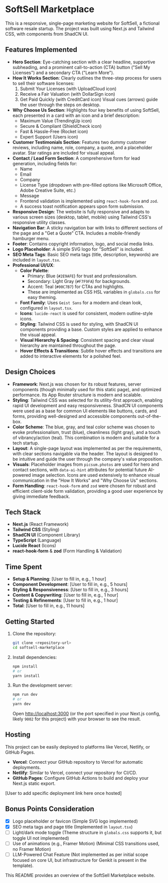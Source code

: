 # SoftSell Marketplace

This is a responsive, single-page marketing website for SoftSell, a fictional software resale startup. The project was built using Next.js and Tailwind CSS, with components from ShadCN UI.

## Features Implemented

-   **Hero Section**: Eye-catching section with a clear headline, supportive subheading, and a prominent call-to-action (CTA) button ("Sell My Licenses") and a secondary CTA ("Learn More").
-   **How It Works Section**: Clearly outlines the three-step process for users to sell their software licenses:
    1.  Submit Your Licenses (with UploadCloud icon)
    2.  Receive a Fair Valuation (with DollarSign icon)
    3.  Get Paid Quickly (with CreditCard icon)
    Visual cues (arrows) guide the user through the steps on desktop.
-   **Why Choose Us Section**: Highlights four key benefits of using SoftSell, each presented in a card with an icon and a brief description:
    -   Maximum Value (TrendingUp icon)
    -   Secure & Compliant (ShieldCheck icon)
    -   Fast & Hassle-Free (Rocket icon)
    -   Expert Support (Users icon)
-   **Customer Testimonials Section**: Features two dummy customer reviews, including name, role, company, a quote, and a placeholder avatar. Star ratings are included for visual appeal.
-   **Contact / Lead Form Section**: A comprehensive form for lead generation, including fields for:
    -   Name
    -   Email
    -   Company
    -   License Type (dropdown with pre-filled options like Microsoft Office, Adobe Creative Suite, etc.)
    -   Message
    -   Frontend validation is implemented using `react-hook-form` and `zod`.
    -   A success toast notification appears upon form submission.
-   **Responsive Design**: The website is fully responsive and adapts to various screen sizes (desktop, tablet, mobile) using Tailwind CSS's responsive utility classes.
-   **Navigation Bar**: A sticky navigation bar with links to different sections of the page and a "Get a Quote" CTA. Includes a mobile-friendly hamburger menu.
-   **Footer**: Contains copyright information, logo, and social media links.
-   **Logo Placeholder**: A simple SVG logo for "SoftSell" is included.
-   **SEO Meta Tags**: Basic SEO meta tags (title, description, keywords) are included in `layout.tsx`.
-   **Professional UI/UX**:
    -   **Color Palette**:
        -   Primary: Blue (`#2E9AFE`) for trust and professionalism.
        -   Secondary: Light Gray (`#F7F9FA`) for backgrounds.
        -   Accent: Teal (`#00C7B7`) for CTAs and highlights.
        -   These are implemented as CSS HSL variables in `globals.css` for easy theming.
    -   **Font Family**: Uses `Geist Sans` for a modern and clean look, configured in `layout.tsx`.
    -   **Icons**: `lucide-react` is used for consistent, modern outline-style icons.
    -   **Styling**: Tailwind CSS is used for styling, with ShadCN UI components providing a base. Custom styles are applied to enhance the visual appeal.
    -   **Visual Hierarchy & Spacing**: Consistent spacing and clear visual hierarchy are maintained throughout the page.
    -   **Hover Effects & Transitions**: Subtle hover effects and transitions are added to interactive elements for a polished feel.

## Design Choices

-   **Framework**: Next.js was chosen for its robust features, server components (though minimally used for this static page), and optimized performance. Its App Router structure is modern and scalable.
-   **Styling**: Tailwind CSS was selected for its utility-first approach, enabling rapid UI development and easy responsiveness. ShadCN UI components were used as a base for common UI elements like buttons, cards, and forms, providing well-designed and accessible components out-of-the-box.
-   **Color Scheme**: The blue, gray, and teal color scheme was chosen to evoke professionalism, trust (blue), cleanliness (light gray), and a touch of vibrancy/action (teal). This combination is modern and suitable for a tech startup.
-   **Layout**: A single-page layout was implemented as per the requirements, with clear sections navigable via the header. The layout is designed to be intuitive and guide the user through the company's value proposition.
-   **Visuals**: Placeholder images from `picsum.photos` are used for hero and contact sections, with `data-ai-hint` attributes for potential future AI-powered image selection. Icons are used extensively to enhance visual communication in the "How It Works" and "Why Choose Us" sections.
-   **Form Handling**: `react-hook-form` and `zod` were chosen for robust and efficient client-side form validation, providing a good user experience by giving immediate feedback.

## Tech Stack

-   **Next.js** (React Framework)
-   **Tailwind CSS** (Styling)
-   **ShadCN UI** (Component Library)
-   **TypeScript** (Language)
-   **Lucide React** (Icons)
-   **react-hook-form** & **zod** (Form Handling & Validation)

## Time Spent

*   **Setup & Planning**: [User to fill in, e.g., 1 hour]
*   **Component Development**: [User to fill in, e.g., 5 hours]
*   **Styling & Responsiveness**: [User to fill in, e.g., 3 hours]
*   **Content & Copywriting**: [User to fill in, e.g., 1 hour]
*   **Testing & Refinements**: [User to fill in, e.g., 1 hour]
*   **Total**: [User to fill in, e.g., 11 hours]

## Getting Started

1.  Clone the repository:
    ```bash
    git clone <repository-url>
    cd softsell-marketplace
    ```
2.  Install dependencies:
    ```bash
    npm install
    # or
    yarn install
    ```
3.  Run the development server:
    ```bash
    npm run dev
    # or
    yarn dev
    ```
    Open [http://localhost:3000](http://localhost:3000) (or the port specified in your Next.js config, likely `9002` for this project) with your browser to see the result.

## Hosting

This project can be easily deployed to platforms like Vercel, Netlify, or GitHub Pages.

*   **Vercel**: Connect your GitHub repository to Vercel for automatic deployments.
*   **Netlify**: Similar to Vercel, connect your repository for CI/CD.
*   **GitHub Pages**: Configure GitHub Actions to build and deploy your Next.js static export.

[User to add specific deployment link here once hosted]

## Bonus Points Consideration

-   [x] Logo placeholder or favicon (Simple SVG logo implemented)
-   [x] SEO meta tags and page title (Implemented in `layout.tsx`)
-   [ ] Light/dark mode toggle (Theme structure in `globals.css` supports it, but toggle UI not implemented)
-   [ ] Use of animations (e.g., Framer Motion) (Minimal CSS transitions used, no Framer Motion)
-   [ ] LLM-Powered Chat Feature (Not implemented as per initial scope focused on core UI, but infrastructure for Genkit is present in the template).

This README provides an overview of the SoftSell Marketplace website.

